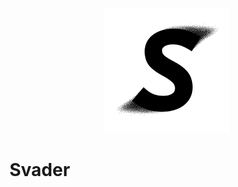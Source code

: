 <p align="center">
    <picture>
        <source media="(prefers-color-scheme: dark)" srcset="./resources/S-white-200px.png">
        <img src="./resources/S-black-200px.png" alt="Svader Logo">
    </picture>
</p>

# Svader
